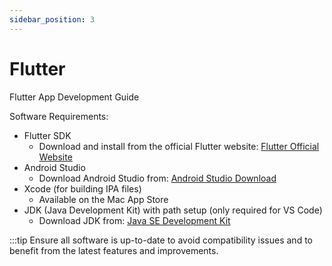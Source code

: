 ```yaml
---
sidebar_position: 3
---
```


# Flutter

Flutter App Development Guide

Software Requirements:

- Flutter SDK
  - Download and install from the official Flutter website: [Flutter Official Website](https://flutter.dev/docs/get-started/install)
- Android Studio
  - Download Android Studio from: [Android Studio Download](https://developer.android.com/studio)
- Xcode (for building IPA files)
  - Available on the Mac App Store
- JDK (Java Development Kit) with path setup (only required for VS Code)
  - Download JDK from: [Java SE Development Kit](https://www.oracle.com/java/technologies/javase-jdk11-downloads.html)

:::tip
Ensure all software is up-to-date to avoid compatibility issues and to benefit from the latest features and improvements.
